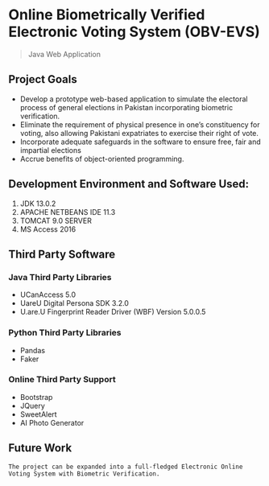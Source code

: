 # Online Biometrically Verified Electronic Voting System (OBV-EVS)
> Java Web Application

## Project Goals
- Develop a prototype web-based application to simulate the electoral process of general elections in Pakistan incorporating biometric verification.
- Eliminate the requirement of physical presence in one’s constituency for voting, also allowing Pakistani expatriates to exercise their right of vote.
- Incorporate adequate safeguards in the software to ensure free, fair and impartial elections
- Accrue benefits of object-oriented programming.

## Development Environment and Software Used:
1. JDK 13.0.2
2. APACHE NETBEANS IDE 11.3
3. TOMCAT 9.0 SERVER
4. MS Access 2016 

## Third Party Software
### Java Third Party Libraries
- UCanAccess 5.0
- UareU Digital Persona SDK 3.2.0
- U.are.U Fingerprint Reader Driver (WBF) Version 5.0.0.5

### Python Third Party Libraries
- Pandas
- Faker

### Online Third Party Support
- Bootstrap
- JQuery
- SweetAlert
- AI Photo Generator

## Future Work
    The project can be expanded into a full-fledged Electronic Online Voting System with Biometric Verification.

